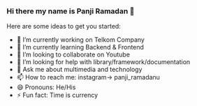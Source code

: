 ### Hi there my name is Panji Ramadan 👋

<!-- Language ever used:
- Javascript : JQuery, AJAX, Nodejs, Panolensjs, Threejs
- PHP : Laravel
- Java
- Phyton  -->

Here are some ideas to get you started:
- 🔭 I’m currently working on Telkom Company
- 🌱 I’m currently learning Backend & Frontend
- 👯 I’m looking to collaborate on Youtube
- 🤔 I’m looking for help with library/framework/documentation
- 💬 Ask me about multimedia and technology
- 📫 How to reach me: instagram-> panji_ramadanu
- 😄 Pronouns: He/His
- ⚡ Fun fact: Time is currency


